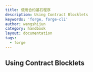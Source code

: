 ```yaml
---
title: 使用合约基石程序
description: Using Contract Blocklets
keywords: 'forge, forge-cli'
author: wangshijun
category: handbook
layout: documentation
tags:
  - forge
---
```


## Using Contract Blocklets
